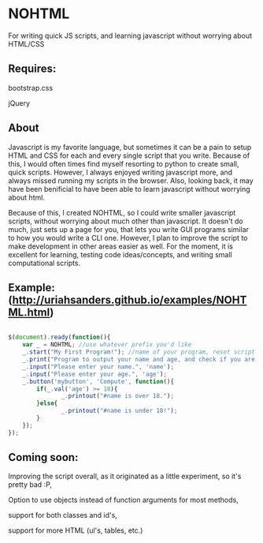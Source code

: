 NOHTML
======

For writing quick JS scripts, and learning javascript without worrying about HTML/CSS

Requires:
---------

bootstrap.css 


jQuery

About
-----

Javascript is my favorite language, but sometimes it can be a pain to setup HTML and CSS for each and every single script that you write. Because
of this, I would often times find myself resorting to python to create small, quick scripts. However, I always enjoyed writing javascript more, and always missed running my scripts in the browser. Also, looking back, it may have been benificial to have been able to learn javascript without worrying about html.  


Because of this, I created NOHTML, so I could write smaller javascript scripts, without worrying about much other than javascript.
It doesn't do much, just sets up a page for you, that lets you write GUI programs similar to how you would write a CLI one. However, I plan to improve the script to make development in other areas easier as well. For the moment, it is excellent for learning, testing code ideas/concepts, and
writing small computational scripts.

Example: (http://uriahsanders.github.io/examples/NOHTML.html)
--------

~~~javascript

$(document).ready(function(){
	var _ = NOHTML; //use whatever prefix you'd like
	_.start("My First Program!"); //name of your program, reset script onclick
	_.print("Program to output your name and age, and check if you are over 18.");
	_.input("Please enter your name.", 'name');
	_.input("Please enter your age.", 'age');
	_.button('mybutton', 'Compute', function(){
		if(_.val('age') >= 18){
			   _.printout("#name is over 18.");
		}else{
			   _.printout("#name is under 18!");
		}
	});
});

~~~~

Coming soon:
------------

Improving the script overall, as it originated as a little experiment, so it's pretty bad :P,  

Option to use objects instead of function arguments for most methods,  

support for both classes and id's,  

support for more HTML (ul's, tables, etc.)

